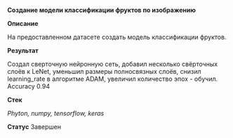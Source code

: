 **Создание модели классификации фруктов по изображению**

**Описание**

На предоставленном датасете создать модель классификации фруктов.

**Результат**

Создал сверточную нейронную сеть, добавил несколько свёрточных слоёв к LeNet, уменьшил 
размеры полносвязных слоёв, снизил learning_rate в алгоритме ADAM, увеличил количество эпох - обучил.
Accuracy 0.94

**Стек**

_Phyton, numpy, tensorflow, keras_

**Статус**
Завершен